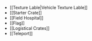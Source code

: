 * [[Texture Lable|Vehicle Texture Lable]]
* [[Starter Crate]]
* [[Field Hospital]]
* [[Flag]]
* [[Logistical Crates]]
* [[Teleport]]